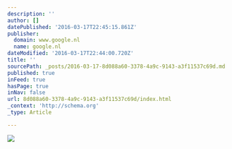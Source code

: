 ```yaml
---
description: ''
author: []
datePublished: '2016-03-17T22:45:15.861Z'
publisher:
  domain: www.google.nl
  name: google.nl
dateModified: '2016-03-17T22:44:00.720Z'
title: ''
sourcePath: _posts/2016-03-17-8d088a60-3378-4a9c-9143-a3f11537c69d.md
published: true
inFeed: true
hasPage: true
inNav: false
url: 8d088a60-3378-4a9c-9143-a3f11537c69d/index.html
_context: 'http://schema.org'
_type: Article

---
```

![](http://www.popronde.nl/images/1445191017f31e68417cb10f01276bf1a85be220d4.jpg)